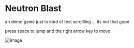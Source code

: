 # Neutron Blast
an demo game just to kind of test scrollling ... its not that good 

press space to jump and the right arrow key to move 


![image](https://user-images.githubusercontent.com/63970461/139599164-364f7fd4-4252-4c6a-b0b8-cb648ceeff28.png)

